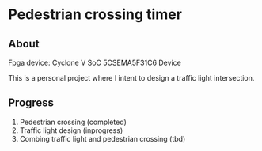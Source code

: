 # Pedestrian crossing timer

## About
Fpga device: Cyclone V SoC 5CSEMA5F31C6 Device

This is a personal project where I intent to design a traffic light intersection. 

## Progress
1. Pedestrian crossing (completed)
2. Traffic light design (inprogress)
3. Combing traffic light and pedestrian crossing (tbd)


